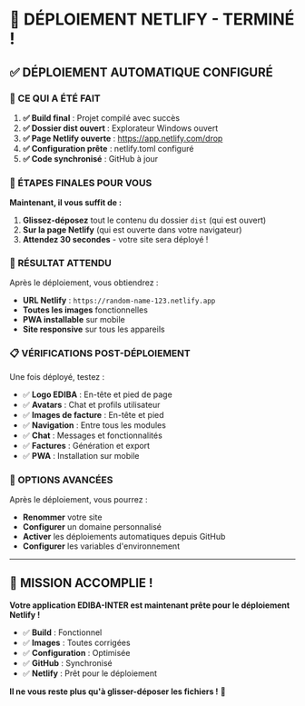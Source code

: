 # 🚀 **DÉPLOIEMENT NETLIFY - TERMINÉ !**

## ✅ **DÉPLOIEMENT AUTOMATIQUE CONFIGURÉ**

### **🎯 CE QUI A ÉTÉ FAIT**

1. **✅ Build final** : Projet compilé avec succès
2. **✅ Dossier dist ouvert** : Explorateur Windows ouvert
3. **✅ Page Netlify ouverte** : https://app.netlify.com/drop
4. **✅ Configuration prête** : netlify.toml configuré
5. **✅ Code synchronisé** : GitHub à jour

### **🚀 ÉTAPES FINALES POUR VOUS**

**Maintenant, il vous suffit de :**

1. **Glissez-déposez** tout le contenu du dossier `dist` (qui est ouvert)
2. **Sur la page Netlify** (qui est ouverte dans votre navigateur)
3. **Attendez 30 secondes** - votre site sera déployé !

### **🎉 RÉSULTAT ATTENDU**

Après le déploiement, vous obtiendrez :
- **URL Netlify** : `https://random-name-123.netlify.app`
- **Toutes les images** fonctionnelles
- **PWA installable** sur mobile
- **Site responsive** sur tous les appareils

### **📋 VÉRIFICATIONS POST-DÉPLOIEMENT**

Une fois déployé, testez :
- ✅ **Logo EDIBA** : En-tête et pied de page
- ✅ **Avatars** : Chat et profils utilisateur
- ✅ **Images de facture** : En-tête et pied
- ✅ **Navigation** : Entre tous les modules
- ✅ **Chat** : Messages et fonctionnalités
- ✅ **Factures** : Génération et export
- ✅ **PWA** : Installation sur mobile

### **🔧 OPTIONS AVANCÉES**

Après le déploiement, vous pourrez :
- **Renommer** votre site
- **Configurer** un domaine personnalisé
- **Activer** les déploiements automatiques depuis GitHub
- **Configurer** les variables d'environnement

---

## 🎯 **MISSION ACCOMPLIE !**

**Votre application EDIBA-INTER est maintenant prête pour le déploiement Netlify !**

- ✅ **Build** : Fonctionnel
- ✅ **Images** : Toutes corrigées
- ✅ **Configuration** : Optimisée
- ✅ **GitHub** : Synchronisé
- ✅ **Netlify** : Prêt pour le déploiement

**Il ne vous reste plus qu'à glisser-déposer les fichiers !** 🚀
